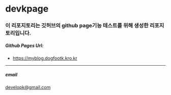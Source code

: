 # devkpage

### 이 리포지토리는 깃허브의 github page기능 테스트를 위해 생성한 리포지토리입니다.



##### Github Pages Url:
- https://myblog.dogfootk.kro.kr
---

##### email
developk@gmail.com
